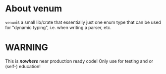 # About venum
`venum`is a small lib/crate that essentially just one enum type that can be used for "dynamic typing", i.e. when writing a parser, etc.

# WARNING
This is **_nowhere_** near production ready code! Only use for testing and or (self-) education!